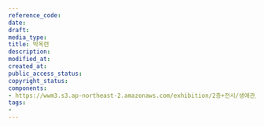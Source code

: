 ```yaml
---
reference_code: 
date: 
draft: 
media_type: 
title: 박옥련
description: 
modified_at: 
created_at: 
public_access_status: 
copyright_status: 
components:
- https://wwm3.s3.ap-northeast-2.amazonaws.com/exhibition/2층+전시/생애관/할머니들/박옥련.jpg
tags:
- 
---
```


